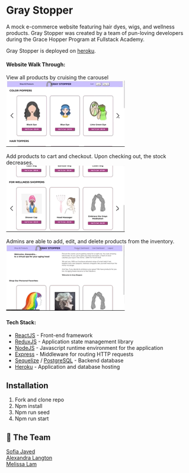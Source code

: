 # Gray Stopper
A mock e-commerce website featuring hair dyes, wigs, and wellness products. Gray Stopper was created by a team of pun-loving developers during the Grace Hopper Program at Fullstack Academy.

Gray Stopper is deployed on [heroku](https://gray-stopper.herokuapp.com/).

#### Website Walk Through:

View all products by cruising the carousel <br/>
![allProducts](public/assets/allProducts.gif)

Add products to cart and checkout. Upon checking out, the stock decreases. <br/>
![addToCart](public/assets/addToCart.gif)

Admins are able to add, edit, and delete products from the inventory. <br/>
![adminDashboard](public/assets/adminDashboard.gif)

#### Tech Stack:
* [ReactJS](https://reactjs.org/) - Front-end framework
* [ReduxJS](https://redux.js.org/) - Application state management library
* [NodeJS](https://nodejs.org/en/) - Javascript runtime environment for the application
* [Express](https://expressjs.com/) - Middleware for routing HTTP requests
* [Sequelize](https://sequelize.org/) / [PostgreSQL](https://www.postgresql.org/) - Backend database
* [Heroku](https://www.heroku.com/) - Application and database hosting

## Installation

1. Fork and clone repo
2. Npm install
3. Npm run seed
4. Npm run start

## :purple_heart: The Team
[Sofia Javed](https://github.com/sofjaved) <br/>
[Alexandra Langton](https://github.com/alexandralangton) <br/>
[Melissa Lam](https://github.com/mlam0527) <br/>
